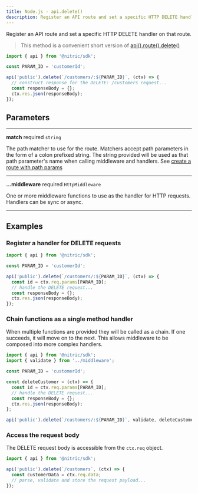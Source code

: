 ```yaml
---
title: Node.js - api.delete()
description: Register an API route and set a specific HTTP DELETE handler on that route.
---
```


Register an API route and set a specific HTTP DELETE handler on that route.

> This method is a convenient short version of [api().route().delete()](./api-route-delete)

```javascript
import { api } from '@nitric/sdk';

const PARAM_ID = 'customerId';

api('public').delete(`/customers/:${PARAM_ID}`, (ctx) => {
  // construct response for the DELETE: /customers request...
  const responseBody = {};
  ctx.res.json(responseBody);
});
```

## Parameters

---

**match** required `string`

The path matcher to use for the route. Matchers accept path parameters in the form of a colon prefixed string. The string provided will be used as that path parameter's name when calling middleware and handlers. See [create a route with path params](#create-a-route-with-path-params)

---

**...middleware** required `HttpMiddleware`

One or more middleware functions to use as the handler for HTTP requests. Handlers can be sync or async.

---

## Examples

### Register a handler for DELETE requests

```javascript
import { api } from '@nitric/sdk';

const PARAM_ID = 'customerId';

api('public').delete(`/customers/:${PARAM_ID}`, (ctx) => {
  const id = ctx.req.params[PARAM_ID];
  // handle the DELETE request...
  const responseBody = {};
  ctx.res.json(responseBody);
});
```

### Chain functions as a single method handler

When multiple functions are provided they will be called as a chain. If one succeeds, it will move on to the next. This allows middleware to be composed into more complex handlers.

```javascript
import { api } from '@nitric/sdk';
import { validate } from '../middleware';

const PARAM_ID = 'customerId';

const deleteCustomer = (ctx) => {
  const id = ctx.req.params[PARAM_ID];
  // handle the DELETE request...
  const responseBody = {};
  ctx.res.json(responseBody);
};

api('public').delete(`/customers/:${PARAM_ID}`, validate, deleteCustomer);
```

### Access the request body

The DELETE request body is accessible from the `ctx.req` object.

```javascript
import { api } from '@nitric/sdk';

api('public').delete(`/customers`, (ctx) => {
  const customerData = ctx.req.data;
  // parse, validate and store the request payload...
});
```
